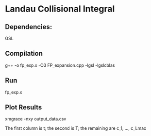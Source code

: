 # Landau Collisional Integral

## Dependencies: 

GSL 

## Compilation 
g++ -o fp_exp.x -O3 FP_expansion.cpp -lgsl -lgslcblas 

## Run 
fp_exp.x 

## Plot Results
xmgrace -nxy output_data.csv

The first column is t; the second is T; the remaining are c_1, ..., c_Lmax
